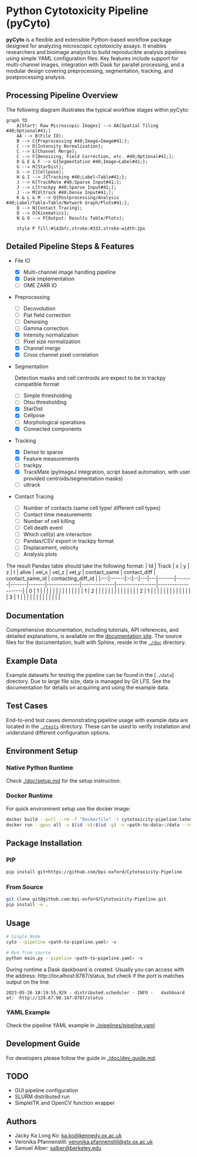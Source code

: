 # Python Cytotoxicity Pipeline (pyCyto)

**pyCyto** is a flexible and extensible Python-based workflow package designed for analyzing microscopic cytotoxicity assays. It enables researchers and bioimage analysts to build reproducible analysis pipelines using simple YAML configuration files. Key features include support for multi-channel images, integration with Dask for parallel processing, and a modular design covering preprocessing, segmentation, tracking, and postprocessing analysis.

## Processing Pipeline Overview

The following diagram illustrates the typical workflow stages within pyCyto:

```mermaid
graph TD
    A[Start: Raw Microscopic Images] --> AA[Spatial Tiling #40;Optional#41;]
    AA --> B(File IO);
    B --> C{Preprocessing #40;Image→Image#41;};
    C --> D[Intensity Normalization];
    C --> E[Channel Merge];
    C --> F[Denoising, Field Correction, etc. #40;Optional#41;];
    D & E & F --> G{Segmentation #40;Image→Label#41;};
    G --> H[StarDist];
    G --> I[Cellpose];
    H & I --> J{Tracking #40;Label→Table#41;};
    J --> K[TrackMate #40;Sparse Input#41;];
    J --> L[trackpy #40;Sparse Input#41;];
    J --> M[Ultrack #40;Dense Input#41;];
    K & L & M --> Q{Postprocessing/Analysis #40;Label/Table→Table/Network Graph/Plots#41;};
    Q --> N[Contact Tracing];
    Q --> O[Kinematics];
    N & O --> P[Output: Results Table/Plots];

    style P fill:#142bfc,stroke:#333,stroke-width:2px
```

## Detailed Pipeline Steps & Features
- File IO
  - [x] Multi-channel image handling pipeline
  - [x] Dask implementation 
  - [ ] OME ZARR IO

- Preprocessing
  - [ ] Decovolution
  - [ ] Flat field correction 
  - [ ] Denoising
  - [ ] Gamma correction
  - [x] Intensity normalization
  - [ ] Pixel size normalization
  - [x] Channel merge
  - [x] Cross channel pixel correlation

- Segmentation
  
  Detection masks and cell centroids are expect to be in trackpy compatible format
  - [ ] Simple thresholding
  - [ ] Otsu thresholding
  - [x] StarDist
  - [x] Cellpose
  - [ ] Morphological operations
  - [x] Connected components 
- Tracking
  - [x] Dense to sparse
  - [x] Feature measurements
  - [ ] trackpy
  - [x] TrackMate (pyImageJ integration, script based automation, with user provided centroids/segmentation masks)
  - [ ] ultrack
- Contact Tracing
  - [ ] Number of contacts (same cell type/ different cell types)
  - [ ] Contact time measurements
  - [ ] Number of cell killing
  - [ ] Cell death event
  - [ ] Which cell(s) are interaction
  - [ ] Pandas/CSV export in trackpy format
  - [ ] Displacement, velocity
  - [ ] Analysis plots
 
The result Pandas table should take the following format:
| Id | Track | x | y | z | t | alive | vel_x | vel_z | vel_y | contact_same | contact_diff | contact_same_id | contacting_diff_id |
|:--:|:-----:|:-:|:-:|---|---|-------|-------|-------|-------|--------------|--------------|-----------------|--------------------|
|  0 |   1   |   |   |   |   |       |       |       |       |              |              |                 |                    |
|  1 |   2   |   |   |   |   |       |       |       |       |              |              |                 |                    |
|  2 |   1   |   |   |   |   |       |       |       |       |              |              |                 |                    |
|  3 |   1   |   |   |   |   |       |       |       |       |              |              |                 |                    |

## Documentation

Comprehensive documentation, including tutorials, API references, and detailed explanations, is available on the [documentation site](https://bpi-oxford.github.io/Cytotoxicity-Pipeline/). The source files for the documentation, built with Sphinx, reside in the [`./doc`](./doc) directory.

## Example Data

Example datasets for testing the pipeline can be found in the [`./data`] directory. Due to large file size, data is managed by Git LFS. See the documentation for details on acquiring and using the example data.

## Test Cases

End-to-end test cases demonstrating pipeline usage with example data are located in the [`./tests`](./tests) directory. These can be used to verify installation and understand different configuration options.

## Environment Setup
### Native Python Runtime
Check [./doc/setup.md](./doc/setup.md) for the setup instruction.

### Docker Runtime
For quick environment setup use the docker image:
```bash
docker build --pull --rm -f "Dockerfile" -t cytotoxicity-pipeline:latest "."
docker run --gpus all -u $(id -u):$(id -g) -v <path-to-data>:/data --rm -it -p 8787:8787/tcp cytotoxicity-pipeline:latest bash
```

## Package Installation
### PIP
```bash
pip install git+https://github.com/bpi-oxford/Cytotoxicity-Pipeline
```

### From Source
```bash
git clone git@github.com:bpi-oxford/Cytotoxicity-Pipeline.git
pip install -e .
```

## Usage
```bash
# Single Node
cyto --pipeline <path-to-pipeline.yaml> -v

# Run from source
python main.py --pipeline <path-to-pipeline.yaml> -v
```

During runtime a Dask daskboard is created. Usually you can access with the address: http://localhost:8787/status, but check if the port is matches output on the line:
```log
2023-05-26 18:19:55,929 - distributed.scheduler - INFO -   dashboard at:  http://129.67.90.167:8787/status
```

### YAML Example
Check the pipeline YAML example in [./pipelines/pipeline.yaml](./pipelines/pipeline.yaml)

## Development Guide
For developers please follow the guide in [./doc/dev_guide.md](./doc/dev_guide.md).

## TODO
- GUI pipeline configuration
- SLURM distributed run
- SimpleITK and OpenCV function wrapper

## Authors
- Jacky Ka Long Ko: [ka.ko@kennedy.ox.ac.uk](mailto:ka.ko@kennedy.ox.ac.uk)
- Veronika Pfannenstill: [veronika.pfannenstill@stx.ox.ac.uk](mailto:veronika.pfannenstill@stx.ox.ac.uk)
- Samuel Alber: [salber@berkeley.edu](mailto:salber@berkeley.edu)